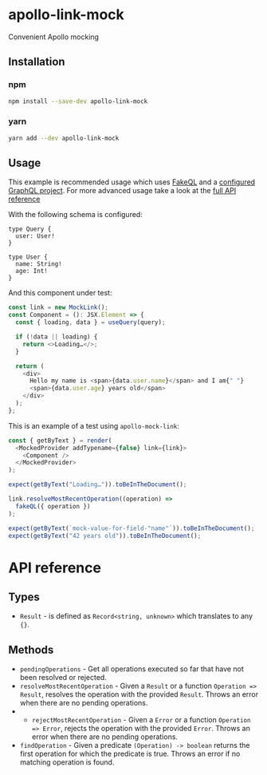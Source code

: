 # apollo-link-mock

Convenient Apollo mocking

## Installation

### npm

```sh
npm install --save-dev apollo-link-mock
```

### yarn

```sh
yarn add --dev apollo-link-mock
```

## Usage

This example is recommended usage which uses [FakeQL] and a [configured GraphQL project][graphql-config]. For more advanced usage take a look at the [full API reference][API reference]

With the following schema is configured:

```gql
type Query {
  user: User!
}

type User {
  name: String!
  age: Int!
}
```

And this component under test:

```typescript
const link = new MockLink();
const Component = (): JSX.Element => {
  const { loading, data } = useQuery(query);

  if (!data || loading) {
    return <>Loading…</>;
  }

  return (
    <div>
      Hello my name is <span>{data.user.name}</span> and I am{" "}
      <span>{data.user.age} years old</span>
    </div>
  );
};
```

This is an example of a test using `apollo-mock-link`:

```typescript
const { getByText } = render(
  <MockedProvider addTypename={false} link={link}>
    <Component />
  </MockedProvider>
);

expect(getByText("Loading…")).toBeInTheDocument();

link.resolveMostRecentOperation((operation) =>
  fakeQL({ operation })
);

expect(getByText(`mock-value-for-field-"name"`)).toBeInTheDocument();
expect(getByText("42 years old")).toBeInTheDocument();
```

# API reference

## Types

- `Result` - is defined as `Record<string, unknown>` which translates to any `{}`.

## Methods

- `pendingOperations` - Get all operations executed so far that have not been resolved or rejected.
- `resolveMostRecentOperation` - Given a `Result` or a function `Operation => Result`, resolves the operation with the provided `Result`. Throws an error when there are no pending operations.
- - `rejectMostRecentOperation` - Given a `Error` or a function `Operation => Error`, rejects the operation with the provided `Error`. Throws an error when there are no pending operations.
- `findOperation` - Given a predicate `(Operation) -> boolean` returns the first operation for which the predicate is true. Throws an error if no matching operation is found.



[API reference]: #api-reference
[FakeQL]: https://github.com/klaaspieter/fakeql
[graphql-config]: https://github.com/kamilkisiela/graphql-config
